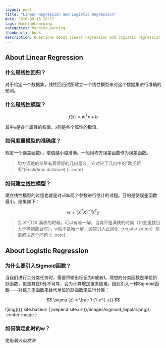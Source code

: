 ```yaml
---
layout: post
title: "Linear Regression and Logistic Regression"
date: 2016-09-13 18:17
tags: MachineLearning
categories: MachineLearning
thumbnail:  book
description: Questions about linear regression and logistic regression 
---
```


## About Linear Regression

### **什么是线性回归？**

对于给定一个数据集，线性回归试图建立一个线性模型来对这个数据集进行准确的预测。

### **什么是线性模型？**

$$ f(x) = w^T x + b $$

其中`w`是各个属性的权值，`x`则是各个属性的取值。

### **如何度量模型的准确度？**

规定一个误差函数`L`，取值越小越准确。一般用均方误差函数作为误差函数。

> 均方误差的结果有着很好的几何意义，它对应了几何中的“欧氏距离”(Euclidean distance)
{: .note}

### **如何建立线性模型？**

建立线性模型的过程也就是对`w`和`b`两个参数进行估计的过程。目的是使误差函数最小。结果如下：

$$ w = (X^T X)^{-1}X^T y $$

> 当 X^{T}X 满秩的时候，可以有唯一解。当其不是满秩的时候（如变量数目大于样例数目时），w就不是唯一解，通常引入正则化（regularization）项来解决这个问题
{: .note}


## About Logistic Regression

### **为什么要引入Sigmoid函数？**

当我们进行二分类任务时，需要将输出标记为0或者1。理想的分类函数是单位阶跃函数，但是其在0处不可导，会为计算增加很多困难。因此引入一种Sigmoid函数——对数几率函数来替代单位阶跃函数来进行分类：

$$ \sigma (z) = \frac 1 {1-e^{-z}} $$

![img]({{ site.baseurl | prepend:site.url}}/images/sigmoid_bipolar.png){: .center-image }

### **如何确定此时的w？**

使用*最大似然法*

